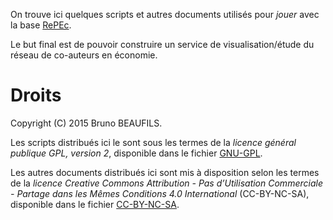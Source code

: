 On trouve ici quelques scripts et autres documents utilisés pour *jouer* avec
la base [RePEc](http://repec.org).

Le but final est de pouvoir construire un service de visualisation/étude du
réseau de co-auteurs en économie.

# Droits

Copyright (C) 2015 Bruno BEAUFILS.

Les scripts distribués ici le sont sous les termes de la *licence général
publique GPL, version 2*, disponible dans le fichier [GNU-GPL](GNU-GPL).

Les autres documents distribués ici sont mis à disposition selon les termes de
la *licence Creative Commons Attribution - Pas d’Utilisation Commerciale -
Partage dans les Mêmes Conditions 4.0 International* (CC-BY-NC-SA), disponible
dans le fichier [CC-BY-NC-SA](CC-BY-NC-SA).
